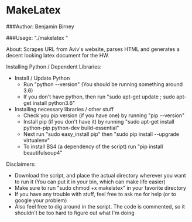 <h1>MakeLatex</h1>

###Author: Benjamin Birney

###Usage: "./makelatex <hw number>"

About: Scrapes URL from Aviv's website, parses HTML and generates a decent looking latex document for the HW.

Installing Python / Dependent Libraries:
- Install / Update Python
  - Run "python --version" (You should be running something around 3.6)
  - If you don't have python, then run "sudo apt-get update ; sudo apt-get install python3.6"
- Installing necessary libraries / other stuff
  - Check you pip version (if you have one) by running "pip --version"
  - Install pip (if you don't have it) by running "sudo apt-get install python-pip python-dev 
    build-essential"
  - Next run "sudo easy_install pip" then "sudo pip install --upgrade virtualenv"
  - To install BS4 (a dependency of the script) run "pip install beautifulsoup4"

Disclaimers:
- Download the script, and place the actual directory wherever you want to run it
  (You can put it in your bin, which can make life easier)
- Make sure to run "sudo chmod +x makelatex" in your favorite directory
- If you have any trouble with stuff, feel free to ask me for help (or to google your problem)
- Also feel free to dig around in the script. The code is commented, so it shouldn't be too 
  hard to figure out what I'm doing
